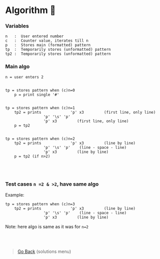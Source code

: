 # Algorithm :scroll:


### Variables
```
n   :  User entered number
c   :  Counter value, iterates till n
p   :  Stores main (formatted) pattern
tp  :  Temporarily stores (unformatted) pattern
tp2 :  Temporarily stores (unformatted) pattern 
```

### Main algo
```
n = user enters 2


tp = stores pattern when (c)n=0
	p = print single '#'


tp = stores pattern when (c)n=1
	tp2 = prints             'p' x3 		(first line, only line)
		  		 'p' '\s' 'p' 
		  		 'p' x3			(first line, only line)
	p = tp2


tp = stores pattern when (c)n=2
	tp2 = prints             'p' x3 		(line by line)
		  		 'p' '\s' 'p' 	 (line - space - line)
		  		 'p' x3			(line by line) 
	p = tp2 (if n>2)

```

<br><br>


### Test cases `n =2 & >2`, have same algo
Example:
```
tp = stores pattern when (c)n=3
	tp2 = prints             'p' x3 		(line by line)
		  		 'p' '\s' 'p' 	 (line - space - line)
		  		 'p' x3			(line by line) 
```
Note: here algo is same as it was for `n=2`



<br><br>

> [Go Back](/../../sierpinski_carpet/solutions.md) (solutions menu)

